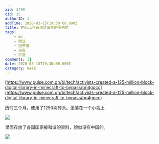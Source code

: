 ```yaml
---
aid: 3499
cid: 15
authorID: 1
addTime: 2020-03-15T19:30:00.000Z
title: 在mc上打造绕过审查的图书馆
tags:
    - mc
    - 绕过
    - 图书馆
    - 审查
    - 打造
comments: []
date: 2020-03-15T19:30:00.000Z
category: Geek
---
```


[https://www.pulse.com.gh/bi/tech/activists-created-a-125-million-block-digital-library-in-minecraft-to-bypass/bn4gpcc](https://www.pulse.com.gh/bi/tech/activists-created-a-125-million-block-digital-library-in-minecraft-to-bypass/bn4gpcc)

历时三个月，使用了1250块砖头。坐落在一个小岛上

![](https://i.loli.net/2020/03/16/WRvHwon3sTgUXdb.jpg)

里面存放了各国国家被和谐的资料，貌似没有中国的。

![](https://i.loli.net/2020/03/16/vGsxMzAJWY3pwNH.jpg)
